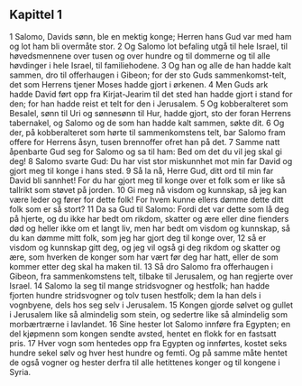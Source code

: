 ## Kapittel 1

1 Salomo, Davids sønn, ble en mektig konge; Herren hans Gud var med ham og lot ham bli overmåte stor.
2 Og Salomo lot befaling utgå til hele Israel, til høvedsmennene over tusen og over hundre og til dommerne og til alle høvdinger i hele Israel, til familiehodene.
3 Og han og alle de han hadde kalt sammen, dro til offerhaugen i Gibeon; for der sto Guds sammenkomst-telt, det som Herrens tjener Moses hadde gjort i ørkenen.
4 Men Guds ark hadde David ført opp fra Kirjat-Jearim til det sted han hadde gjort i stand for den; for han hadde reist et telt for den i Jerusalem.
5 Og kobberalteret som Besalel, sønn til Uri og sønnesønn til Hur, hadde gjort, sto der foran Herrens tabernakel, og Salomo og de som han hadde kalt sammen, søkte dit.
6 Og der, på kobberalteret som hørte til sammenkomstens telt, bar Salomo fram offere for Herrens åsyn, tusen brennoffer ofret han på det.
7 Samme natt åpenbarte Gud seg for Salomo og sa til ham: Bed om det du vil jeg skal gi deg!
8 Salomo svarte Gud: Du har vist stor miskunnhet mot min far David og gjort meg til konge i hans sted.
9 Så la nå, Herre Gud, ditt ord til min far David bli sannhet! For du har gjort meg til konge over et folk som er like så tallrikt som støvet på jorden.
10 Gi meg nå visdom og kunnskap, så jeg kan være leder og fører for dette folk! For hvem kunne ellers dømme dette ditt folk som er så stort?
11 Da sa Gud til Salomo: Fordi det var dette som lå deg på hjerte, og du ikke har bedt om rikdom, skatter og ære eller dine fienders død og heller ikke om et langt liv, men har bedt om visdom og kunnskap, så du kan dømme mitt folk, som jeg har gjort deg til konge over,
12 så er visdom og kunnskap gitt deg, og jeg vil også gi deg rikdom og skatter og ære, som hverken de konger som har vært før deg har hatt, eller de som kommer etter deg skal ha maken til.
13 Så dro Salomo fra offerhaugen i Gibeon, fra sammenkomstens telt, tilbake til Jerusalem, og han regjerte over Israel.
14 Salomo la seg til mange stridsvogner og hestfolk; han hadde fjorten hundre stridsvogner og tolv tusen hestfolk; dem la han dels i vognbyene, dels hos seg selv i Jerusalem.
15 Kongen gjorde sølvet og gullet i Jerusalem like så almindelig som stein, og sedertre like så almindelig som morbærtrærne i lavlandet.
16 Sine hester lot Salomo innføre fra Egypten; en del kjøpmenn som kongen sendte avsted, hentet en flokk for en fastsatt pris.
17 Hver vogn som hentedes opp fra Egypten og innførtes, kostet seks hundre sekel sølv og hver hest hundre og femti. Og på samme måte hentet de også vogner og hester derfra til alle hetittenes konger og til kongene i Syria.
